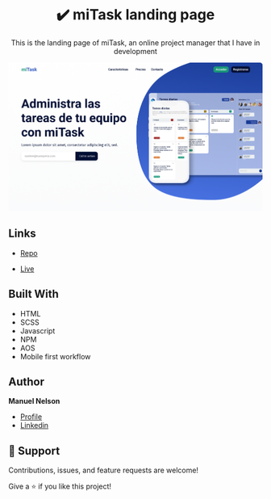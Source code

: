 

<h1 align="center">✔️ miTask landing page</h1>

<p align="center">This is the landing page of miTask, an online project manager that I have in development</p>

![](/screenshot.png)

## Links

- [Repo](https://github.com/ManuelNelson7/miTask-web)

- [Live](http://mitask.com.ar/)

## Built With

- HTML
- SCSS
- Javascript
- NPM
- AOS
- Mobile first workflow

## Author

**Manuel Nelson**

- [Profile](https://github.com/ManuelNelson7 "Manuel Nelson")
- [Linkedin](https://www.linkedin.com/in/manuelnelson7/ "Hi!")

## 🤝 Support

Contributions, issues, and feature requests are welcome!

Give a ⭐️ if you like this project!
